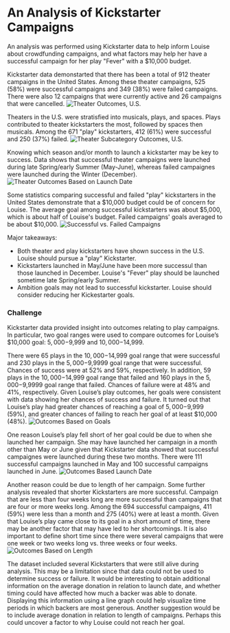 # An Analysis of Kickstarter Campaigns
An analysis was performed using Kickstarter data to help inform Louise about crowdfunding campaigns, and what factors may help her have a successful campaign for her play "Fever" with a $10,000 budget. 

Kickstarter data demonstarted that there has been a total of 912 theater campaigns in the United States. Among these theater campaigns, 525 (58%) were successful campaigns and 349 (38%) were failed campaigns. There were also 12 campaigns that were currently active and 26 campaigns that were cancelled. 
![Theater Outcomes, U.S.](TheaterOutcomes.png)

Theaters in the U.S. were stratisfied into musicals, plays, and spaces. Plays contributed to theater kickstarters the most, followed by spaces then musicals. Among the 671 "play" kickstarters, 412 (61%) were successful and 250 (37%) failed.
![Theater Subcategory Outcomes, U.S.](TheaterSubsOutcomes.png)

Knowing which season and/or month to launch a kickstarter may be key to success. Data shows that successful theater campaigns were launched during late Spring/early Summer (May-June), whereas failed campaignes were launched during the Winter (December).
![Theater Outcomes Based on Launch Date](TheaterOutcomesBasedonLaunchDate.png)

Some statistics comparing successful and failed "play" kickstarters in the United States demonstrate that a $10,000 budget could be of concern for Louise. The average goal among successful kickstarters was about $5,000, which is about half of Louise's budget. Failed campaigns' goals averaged to be about $10,000.
![Successful vs. Failed Campaigns](DescriptiveStatistics.png)

Major takeaways:
* Both theater and play kickstarters have shown success in the U.S. Louise should pursue a "play" Kickstarter.
* Kickstarters launched in May/June have been more successul than those launched in December. Louise's "Fever" play should be launched sometime late Spring/early Summer.
* Ambition goals may not lead to successful kickstarter. Louise should consider reducing her Kickestarter goals.


### Challenge
Kickstarter data provided insight into outcomes relating to play campaigns. In particular, two goal ranges were used to compare outcomes for Louise’s $10,000 goal: $5,000-$9,999 and $10,000-$14,999.

There were 65 plays in the $10,000-$14,999 goal range that were successful and 230 plays in the $5,000-$9,9999 goal range that were successful. Chances of success were at 52% and 59%, respectively. In addition, 59 plays in the $10,000-$14,999 goal range that failed and 160 plays in the $5,000-$9,9999 goal range that failed. Chances of failure were at 48% and 41%, respectively. Given Louise’s play outcomes, her goals were consistent with data showing her chances of success and failure. It turned out that Louise’s play had greater chances of reaching a goal of $5,000-$9,999 (59%), and greater chances of failing to reach her goal of at least $10,000 (48%).
![Outcomes Based on Goals](M1C_OutcomesBasedOnGoals.png)

One reason Louise’s play fell short of her goal could be due to when she launched her campaign. She may have launched her campaign in a month other than May or June given that Kickstarter data showed that successful campaignes were launched during these two months. There were 111 successful campaigns launched in May and 100 successful campaigns launched in June.
![Outcomes Based Launch Date](M1C_OutcomesBasedLaunchDate.png)

Another reason could be due to length of her campaign. Some further analysis revealed that shorter Kickstarters are more successful. Campaign that are less than four weeks long are more successful than campaigns that are four or more weeks long. Among the 694 successful campaigns, 411 (59%) were less than a month and 275 (40%) were at least a month. Given that Louise’s play came close to its goal in a short amount of time, there may be another factor that may have led to her shortcomings. It is also important to define short time since there were several campaigns that were one week or two weeks long vs. three weeks or four weeks.
![Outcomes Based on Length](M1C_OutcomesBasedOnLength.png)

The dataset included several Kickstarters that were still alive during analysis. This may be a limitation since that data could not be used to determine success or failure. It would be interesting to obtain additional information on the average donation in relation to launch date, and whether timing could have affected how much a backer was able to donate. Displaying this information using a line graph could help visualize time periods in which backers are most generous. Another suggestion would be to include average donation in relation to length of campaigns. Perhaps this could uncover a factor to why Louise could not reach her goal.
